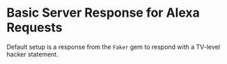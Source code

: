 # Basic Server Response for Alexa Requests

Default setup is a response from the `Faker` gem to respond with a TV-level
hacker statement.
